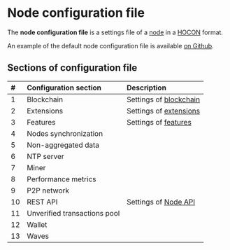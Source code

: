 # Node configuration file

The **node configuration file** is a settings file of a [node](/blockchain/node.md) in a [HOCON](https://en.wikipedia.org/wiki/HOCON) format.

An example of the default node configuration file is available [on Github](https://github.com/wavesplatform/Waves/blob/master/node/src/main/resources/application.conf).

## Sections of configuration file

| # | Configuration section | Description |
| :--- | :--- | :--- |
| 1 | Blockchain | Settings of [blockchain](/blockchain/blockchain.md) |
| 2 | Extensions | Settings of [extensions](/waves-node/extensions.md) |
| 3 | Features | Settings of [features](/waves-node/features/feature.md) |
| 4 | Nodes synchronization | |
| 5 | Non-aggregated data | |
| 6 | NTP server | |
| 7 | Miner | |
| 8 | Performance metrics | |
| 9 | P2P network   | |
| 10 | REST API | Settings of [Node API](/waves-node/node-api.md) |
| 11 | Unverified transactions pool | |
| 12 | Wallet | |
| 13 | Waves | | |
